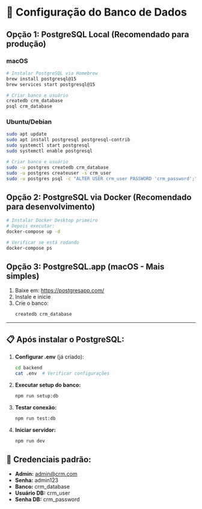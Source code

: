 # 🚀 Configuração do Banco de Dados

## Opção 1: PostgreSQL Local (Recomendado para produção)

### macOS
```bash
# Instalar PostgreSQL via Homebrew
brew install postgresql@15
brew services start postgresql@15

# Criar banco e usuário
createdb crm_database
psql crm_database
```

### Ubuntu/Debian
```bash
sudo apt update
sudo apt install postgresql postgresql-contrib
sudo systemctl start postgresql
sudo systemctl enable postgresql

# Criar banco e usuário
sudo -u postgres createdb crm_database
sudo -u postgres createuser -s crm_user
sudo -u postgres psql -c "ALTER USER crm_user PASSWORD 'crm_password';"
```

## Opção 2: PostgreSQL via Docker (Recomendado para desenvolvimento)

```bash
# Instalar Docker Desktop primeiro
# Depois executar:
docker-compose up -d

# Verificar se está rodando
docker-compose ps
```

## Opção 3: PostgreSQL.app (macOS - Mais simples)

1. Baixe em: https://postgresapp.com/
2. Instale e inicie
3. Crie o banco:
   ```bash
   createdb crm_database
   ```

---

## 📋 Após instalar o PostgreSQL:

1. **Configurar .env** (já criado):
   ```bash
   cd backend
   cat .env  # Verificar configurações
   ```

2. **Executar setup do banco:**
   ```bash
   npm run setup:db
   ```

3. **Testar conexão:**
   ```bash
   npm run test:db
   ```

4. **Iniciar servidor:**
   ```bash
   npm run dev
   ```

## 🔑 Credenciais padrão:
- **Admin:** admin@crm.com
- **Senha:** admin123
- **Banco:** crm_database
- **Usuário DB:** crm_user
- **Senha DB:** crm_password